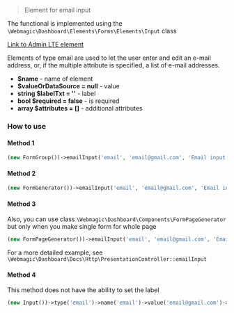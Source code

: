 > Element for email input

The functional is implemented using the `\Webmagic\Dashboard\Elements\Forms\Elements\Input` class

[Link to Admin LTE element](https://adminlte.io/themes/v3/pages/forms/general.html)

Elements of type email are used to let the user enter and edit an e-mail address, or, if the multiple attribute is
specified, a list of e-mail addresses.

- **$name** - name of element
- **$valueOrDataSource = null** - value
- **string $labelTxt = ''** - label
- **bool $required = false** - is required
- **array $attributes = []** - additional attributes

### How to use

#### Method 1

```php
(new FormGroup())->emailInput('email', 'email@gmail.com', 'Email input', false, [])
```

#### Method 2

```php
(new FormGenerator())->emailInput('email', 'email@gmail.com', 'Email input', false, [])
```

#### Method 3

Also, you can use class ``\Webmagic\Dashboard\Components\FormPageGenerator`` but only when you make single form for
whole page

```php
(new FormPageGenerator())->emailInput('email', 'email@gmail.com', 'Email input', false, [])
```

For a more detailed example, see ``\Webmagic\Dashboard\Docs\Http\PresentationController::emailInput``

#### Method 4

This method does not have the ability to set the label

```php
(new Input())->type('email')->name('email')->value('email@gmail.com')->required(false)->attrs([])
```
